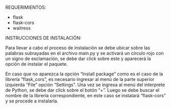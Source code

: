 REQUERIMIENTOS:

- flask
- flask-cors
- waitress 



INSTRUCCIONES DE INSTALACIÓN:

Para llevar a cabo el proceso de instalación se debe ubicar sobre las palabras 
subrayadas en el archivo main.py y se activará un círculo rojo con un signo de exclamación, se debe dar 
click sobre este y aparecerá la opción de instalar el paquete.

En caso que no aparezca la opción “Install package” como es el caso de la librería 
“flask_cors”, es necesario ingresar al menú de la parte superior izquierda “File” 
opción “Settings”. Una vez se ingresa al menú del interprete de Python, se debe dar click sobre el 
botón “+”. Luego se debe buscar el nombre de la librería correspondiente, en este caso se instalará “flask-cors” y se procede a instalarla.
